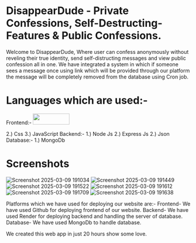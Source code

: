 # DisappearDude - Private Confessions, Self-Destructing-Features & Public Confessions. 


Welcome to DisappearDude, Where user can confess anonymously without reveling their true identity, send self-distructing messages and view public confession all in one. We have integrated a system in which if someone sees a message once using link which will be provided through our platform the message will be completely removed from the database using Cron job.

# Languages which are used:-
Frontend:-
<img src="https://github.com/user-attachments/assets/bff2edde-d1fb-4bff-90ad-4bc802ce82e1" width="100" height="30">
 

2.) Css
3.) JavaScript
Backend:-
1.) Node Js
2.) Express Js
2.) Json
Database:-
1.) MongoDb
# Screenshots
![Screenshot 2025-03-09 191034](https://github.com/user-attachments/assets/c621e9be-160a-49a6-af64-9001d002b79d)
![Screenshot 2025-03-09 191449](https://github.com/user-attachments/assets/017f2551-115d-4553-9681-3a3b70204347)
![Screenshot 2025-03-09 191522](https://github.com/user-attachments/assets/80bd82bd-3bcd-40a0-9c4c-2b67a0aa8046)
![Screenshot 2025-03-09 191612](https://github.com/user-attachments/assets/62e7c7c8-c267-4d01-9a50-eb431d8b09fa)
![Screenshot 2025-03-09 191709](https://github.com/user-attachments/assets/7d3d69d3-7f0a-438c-9593-4a7d2adf0ea9)
![Screenshot 2025-03-09 191638](https://github.com/user-attachments/assets/500412b8-e294-45bf-bed9-096aef7373f4)

Platforms which we have used for deploying our website are:-
Frontend-
We have used Github for deploying frontend of our website.
Backend-
We have used Render for deploying backend and handling the server of database.
Database-
We have used MongoDb to handle database.

We created this web app in just 20 hours show some love.
